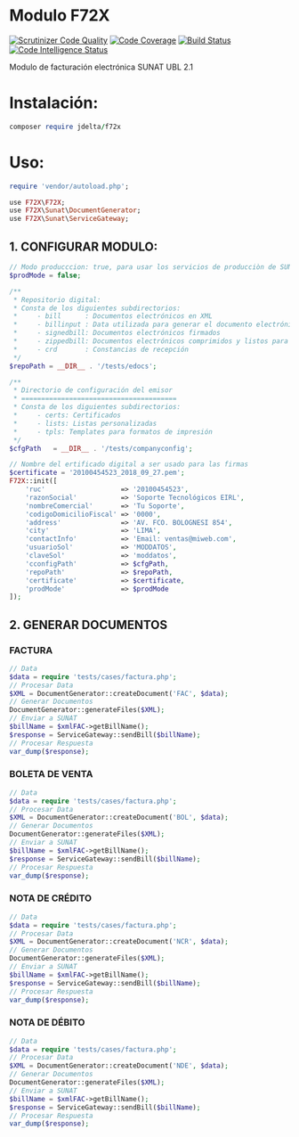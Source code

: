 # Modulo F72X
[![Scrutinizer Code Quality](https://scrutinizer-ci.com/g/jDelta/F72X/badges/quality-score.png?b=master)](https://scrutinizer-ci.com/g/jDelta/F72X/?branch=master)
[![Code Coverage](https://scrutinizer-ci.com/g/jDelta/F72X/badges/coverage.png?b=master)](https://scrutinizer-ci.com/g/jDelta/F72X/?branch=master)
[![Build Status](https://scrutinizer-ci.com/g/jDelta/F72X/badges/build.png?b=master)](https://scrutinizer-ci.com/g/jDelta/F72X/build-status/master)
[![Code Intelligence Status](https://scrutinizer-ci.com/g/jDelta/F72X/badges/code-intelligence.svg?b=master)](https://scrutinizer-ci.com/code-intelligence)

Modulo de facturación electrónica SUNAT UBL 2.1

# Instalación:
```ruby
composer require jdelta/f72x
````
# Uso:
```ruby
require 'vendor/autoload.php';

use F72X\F72X;
use F72X\Sunat\DocumentGenerator;
use F72X\Sunat\ServiceGateway;
```
## 1. CONFIGURAR MODULO:
```php
// Modo producccion: true, para usar los servicios de producciòn de SUNAT.
$prodMode = false;

/**
 * Repositorio digital:
 * Consta de los diguientes subdirectorios:
 *     - bill      : Documentos electrónicos en XML
 *     - billinput : Data utilizada para generar el documento electrónico
 *     - signedbill: Documentos electrónicos firmados
 *     - zippedbill: Documentos electrónicos comprimidos y listos para ser enviadas a SUNAT
 *     - crd       : Constancias de recepción
 */
$repoPath = __DIR__ . '/tests/edocs';

/**
 * Directorio de configuración del emisor
 * =======================================
 * Consta de los diguientes subdirectorios:
 *     - certs: Certificados
 *     - lists: Listas personalizadas
 *     - tpls: Templates para formatos de impresión
 */
$cfgPath   = __DIR__ . '/tests/companyconfig';

// Nombre del ertificado digital a ser usado para las firmas
$certificate = '20100454523_2018_09_27.pem';
F72X::init([
    'ruc'                   => '20100454523',
    'razonSocial'           => 'Soporte Tecnológicos EIRL',
    'nombreComercial'       => 'Tu Soporte',
    'codigoDomicilioFiscal' => '0000',
    'address'               => 'AV. FCO. BOLOGNESI 854',
    'city'                  => 'LIMA',
    'contactInfo'           => 'Email: ventas@miweb.com',
    'usuarioSol'            => 'MODDATOS',
    'claveSol'              => 'moddatos',
    'cconfigPath'           => $cfgPath,
    'repoPath'              => $repoPath,
    'certificate'           => $certificate,
    'prodMode'              => $prodMode
]);
```
## 2. GENERAR DOCUMENTOS
### FACTURA
```php
// Data
$data = require 'tests/cases/factura.php';
// Procesar Data
$XML = DocumentGenerator::createDocument('FAC', $data);
// Generar Documentos
DocumentGenerator::generateFiles($XML);
// Enviar a SUNAT
$billName = $xmlFAC->getBillName();
$response = ServiceGateway::sendBill($billName);
// Procesar Respuesta
var_dump($response);
```
### BOLETA DE VENTA
```php
// Data
$data = require 'tests/cases/factura.php';
// Procesar Data
$XML = DocumentGenerator::createDocument('BOL', $data);
// Generar Documentos
DocumentGenerator::generateFiles($XML);
// Enviar a SUNAT
$billName = $xmlFAC->getBillName();
$response = ServiceGateway::sendBill($billName);
// Procesar Respuesta
var_dump($response);
```

### NOTA DE CRÉDITO
```php
// Data
$data = require 'tests/cases/factura.php';
// Procesar Data
$XML = DocumentGenerator::createDocument('NCR', $data);
// Generar Documentos
DocumentGenerator::generateFiles($XML);
// Enviar a SUNAT
$billName = $xmlFAC->getBillName();
$response = ServiceGateway::sendBill($billName);
// Procesar Respuesta
var_dump($response);
```

### NOTA DE DÉBITO
```php
// Data
$data = require 'tests/cases/factura.php';
// Procesar Data
$XML = DocumentGenerator::createDocument('NDE', $data);
// Generar Documentos
DocumentGenerator::generateFiles($XML);
// Enviar a SUNAT
$billName = $xmlFAC->getBillName();
$response = ServiceGateway::sendBill($billName);
// Procesar Respuesta
var_dump($response);
```